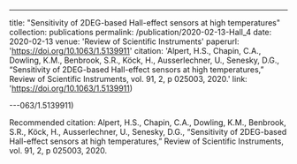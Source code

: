 ---
title: "Sensitivity of 2DEG-based Hall-effect sensors at high temperatures"
collection: publications
permalink: /publication/2020-02-13-Hall_4
date: 2020-02-13
venue: 'Review of Scientific Instruments'
paperurl: 'https://doi.org/10.1063/1.5139911'
citation: 'Alpert, H.S., Chapin, C.A., Dowling, K.M., Benbrook, S.R., Köck, H., Ausserlechner, U., Senesky, D.G., “Sensitivity of 2DEG-based Hall-effect sensors at high temperatures,” Review of Scientific Instruments, vol. 91, 2, p 025003, 2020.'
link: 'https://doi.org/10.1063/1.5139911)

---063/1.5139911)

Recommended citation: Alpert, H.S., Chapin, C.A., Dowling, K.M., Benbrook, S.R., Köck, H., Ausserlechner, U., Senesky, D.G., “Sensitivity of 2DEG-based Hall-effect sensors at high temperatures,” Review of Scientific Instruments, vol. 91, 2, p 025003, 2020.